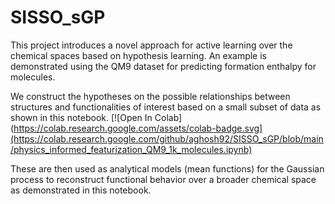 # SISSO_sGP

This project introduces a novel approach for active learning over the chemical spaces based on hypothesis learning. An example is demonstrated using the QM9 dataset for predicting formation enthalpy for molecules.

We construct the hypotheses on the possible relationships between structures and functionalities of interest based on a small subset of data as shown in this notebook.
[![Open In Colab](https://colab.research.google.com/assets/colab-badge.svg](https://colab.research.google.com/github/aghosh92/SISSO_sGP/blob/main/physics_informed_featurization_QM9_1k_molecules.ipynb)

These are then used as analytical models (mean functions) for the Gaussian process to reconstruct functional behavior over a broader chemical space as demonstrated in this notebook.




